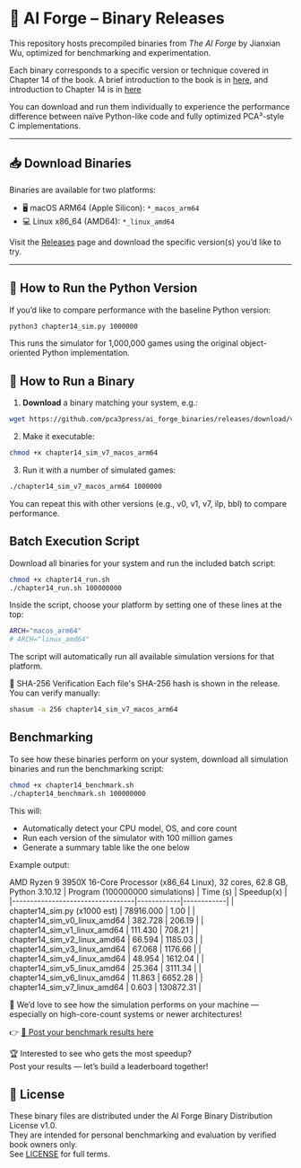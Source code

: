 # 🧠 AI Forge – Binary Releases

This repository hosts precompiled binaries from *The AI Forge* by Jianxian Wu, optimized for benchmarking and experimentation.

Each binary corresponds to a specific version or technique covered in Chapter 14 of the book. A brief introduction to the book is in [here](https://github.com/pca3press/ai_forge), and introduction to Chapter 14 is in [here](https://github.com/pca3press/ai_forge/tree/main/chapter14)

You can download and run them individually to experience the performance difference between naïve Python-like code and fully optimized PCA³-style C implementations.

---

## 📥 Download Binaries

Binaries are available for two platforms:

- 🖥 macOS ARM64 (Apple Silicon): `*_macos_arm64`
- 💻 Linux x86_64 (AMD64): `*_linux_amd64`

Visit the [Releases](https://github.com/pca3press/ai_forge_binaries/releases) page and download the specific version(s) you’d like to try.

---
## 🐍 How to Run the Python Version

If you’d like to compare performance with the baseline Python version:

```bash
python3 chapter14_sim.py 1000000
```
This runs the simulator for 1,000,000 games using the original object-oriented Python implementation.

## 🚀 How to Run a Binary

1. **Download** a binary matching your system, e.g.:

```bash
wget https://github.com/pca3press/ai_forge_binaries/releases/download/v1.0.0/chapter14_sim_v7_macos_arm64
```
2. Make it executable:

```bash
chmod +x chapter14_sim_v7_macos_arm64
```

3. Run it with a number of simulated games:

```bash
./chapter14_sim_v7_macos_arm64 1000000
```

You can repeat this with other versions (e.g., v0, v1, v7, ilp, bbl) to compare performance.

 
## Batch Execution Script
Download all binaries for your system and run the included batch script:

```bash
chmod +x chapter14_run.sh
./chapter14_run.sh 100000000
```

Inside the script, choose your platform by setting one of these lines at the top:

```bash
ARCH="macos_arm64"
# ARCH="linux_amd64"
```
The script will automatically run all available simulation versions for that platform.

🧪 SHA-256 Verification
Each file's SHA-256 hash is shown in the release. You can verify manually:

```bash
shasum -a 256 chapter14_sim_v7_macos_arm64
```

## Benchmarking
To see how these binaries perform on your system, download all simulation binaries and run the benchmarking script:

```bash
chmod +x chapter14_benchmark.sh
./chapter14_benchmark.sh 100000000
```

This will:

- Automatically detect your CPU model, OS, and core count
- Run each version of the simulator with 100 million games
- Generate a summary table like the one below

Example output:

AMD Ryzen 9 3950X 16-Core Processor (x86_64 Linux), 32 cores, 62.8 GB, Python 3.10.12
| Program (100000000 simulations)  | Time (s)   | Speedup(x) |
|----------------------------------|------------|------------|
| chapter14_sim.py (x1000 est)     | 78916.000  | 1.00       |
| chapter14_sim_v0_linux_amd64     | 382.728    | 206.19     |
| chapter14_sim_v1_linux_amd64     | 111.430    | 708.21     |
| chapter14_sim_v2_linux_amd64     | 66.594     | 1185.03    |
| chapter14_sim_v3_linux_amd64     | 67.068     | 1176.66    |
| chapter14_sim_v4_linux_amd64     | 48.954     | 1612.04    |
| chapter14_sim_v5_linux_amd64     | 25.364     | 3111.34    |
| chapter14_sim_v6_linux_amd64     | 11.863     | 6652.28    |
| chapter14_sim_v7_linux_amd64     | 0.603      | 130872.31  |

💬 We’d love to see how the simulation performs on your machine — especially on high-core-count systems or newer architectures!

👉 [📣 Post your benchmark results here](https://github.com/pca3press/ai_forge_binaries/discussions/2)

🏆 Interested to see who gets the most speedup?  
Post your results — let’s build a leaderboard together!


## 📜 License  
These binary files are distributed under the AI Forge Binary Distribution License v1.0.  
They are intended for personal benchmarking and evaluation by verified book owners only.  
See [LICENSE](./LICENSE) for full terms.


